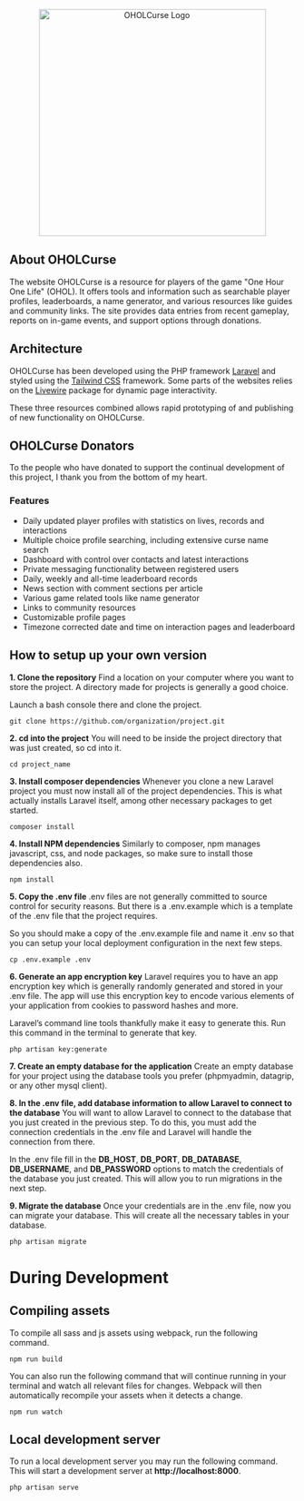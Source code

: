<p align="center"><a href="https://oholcurse.com" target="_blank"><img src="https://oholcurse.com/assets/uploads/images/new-logo-transparent.png" width="400" alt="OHOLCurse Logo"></a></p>


## About OHOLCurse

The website OHOLCurse is a resource for players of the game "One Hour One Life" (OHOL). It offers tools and information such as searchable player profiles, leaderboards, a name generator, and various resources like guides and community links. The site provides data entries from recent gameplay, reports on in-game events, and support options through donations.

## Architecture

OHOLCurse has been developed using the PHP framework [Laravel](https://laravel.com/docs) and styled using the [Tailwind CSS](https://tailwindcss.com/docs/font-size) framework. Some parts of the websites relies on the [Livewire](https://livewire.laravel.com/docs/quickstart) package for dynamic page interactivity.

These three resources combined allows rapid prototyping of and publishing of new functionality on OHOLCurse.

## OHOLCurse Donators

To the people who have donated to support the continual development of this project, I thank you from the bottom of my heart.

### Features

- Daily updated player profiles with statistics on lives, records and interactions
- Multiple choice profile searching, including extensive curse name search
- Dashboard with control over contacts and latest interactions
- Private messaging functionality between registered users
- Daily, weekly and all-time leaderboard records
- News section with comment sections per article
- Various game related tools like name generator
- Links to community resources
- Customizable profile pages
- Timezone corrected date and time on interaction pages and leaderboard



## How to setup up your own version

**1. Clone the repository**
Find a location on your computer where you want to store the project. A directory made for projects is generally a good choice.

Launch a bash console there and clone the project.

`git clone https://github.com/organization/project.git`

**2. cd into the project**
You will need to be inside the project directory that was just created, so cd into it.

`cd project_name`

**3. Install composer dependencies**
Whenever you clone a new Laravel project you must now install all of the project dependencies. This is what actually installs Laravel itself, among other necessary packages to get started.

`composer install`

**4. Install NPM dependencies**
Similarly to composer, npm manages javascript, css, and node packages, so make sure to install those dependencies also.

`npm install`

**5. Copy the .env file**
.env files are not generally committed to source control for security reasons. But there is a .env.example which is a template of the .env file that the project requires.

So you should make a copy of the .env.example file and name it .env so that you can setup your local deployment configuration in the next few steps.

`cp .env.example .env`

**6. Generate an app encryption key**
Laravel requires you to have an app encryption key which is generally randomly generated and stored in your .env file. The app will use this encryption key to encode various elements of your application from cookies to password hashes and more.

Laravel’s command line tools thankfully make it easy to generate this. Run this command in the terminal to generate that key.

`php artisan key:generate`

**7. Create an empty database for the application**
Create an empty database for your project using the database tools you prefer (phpmyadmin, datagrip, or any other mysql client).

**8. In the .env file, add database information to allow Laravel to connect to the database**
You will want to allow Laravel to connect to the database that you just created in the previous step. To do this, you must add the connection credentials in the .env file and Laravel will handle the connection from there.

In the .env file fill in the **DB_HOST**, **DB_PORT**, **DB_DATABASE**, **DB_USERNAME**, and **DB_PASSWORD** options to match the credentials of the database you just created. This will allow you to run migrations in the next step.

**9. Migrate the database**
Once your credentials are in the .env file, now you can migrate your database. This will create all the necessary tables in your database.

`php artisan migrate`


# During Development

## Compiling assets
To compile all sass and js assets using webpack, run the following command.

`npm run build`

You can also run the following command that will continue running in your terminal and watch all relevant files for changes. Webpack will then automatically recompile your assets when it detects a change.

`npm run watch`

## Local development server
To run a local development server you may run the following command. This will start a development server at **http://localhost:8000**.

`php artisan serve`
